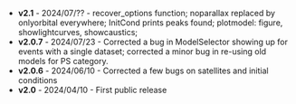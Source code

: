- **v2.1** - 2024/07/?? - recover_options function; noparallax replaced by onlyorbital everywhere; InitCond prints peaks found; plotmodel: figure, showlightcurves, showcaustics;
- **v2.0.7** - 2024/07/23 - Corrected a bug in ModelSelector showing up for events with a single dataset; corrected a minor bug in re-using old models for PS category.
- **v2.0.6** - 2024/06/10 - Corrected a few bugs on satellites and initial conditions
- **v2.0** - 2024/04/10 - First public release
